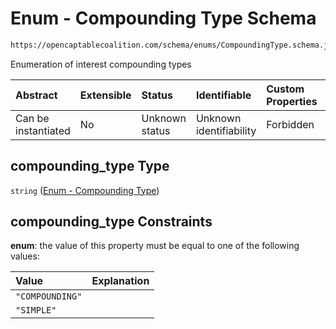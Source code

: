 # Enum - Compounding Type Schema

```txt
https://opencaptablecoalition.com/schema/enums/CompoundingType.schema.json#/properties/compounding_type
```

Enumeration of interest compounding types

| Abstract            | Extensible | Status         | Identifiable            | Custom Properties | Additional Properties | Access Restrictions | Defined In                                                                                                                            |
| :------------------ | :--------- | :------------- | :---------------------- | :---------------- | :-------------------- | :------------------ | :------------------------------------------------------------------------------------------------------------------------------------ |
| Can be instantiated | No         | Unknown status | Unknown identifiability | Forbidden         | Allowed               | none                | [ConvertibleIssuance.schema.json*](../../schema/objects/transactions/issuance/ConvertibleIssuance.schema.json "open original schema") |

## compounding_type Type

`string` ([Enum - Compounding Type](convertibleissuance-properties-enum---compounding-type.md))

## compounding_type Constraints

**enum**: the value of this property must be equal to one of the following values:

| Value           | Explanation |
| :-------------- | :---------- |
| `"COMPOUNDING"` |             |
| `"SIMPLE"`      |             |
